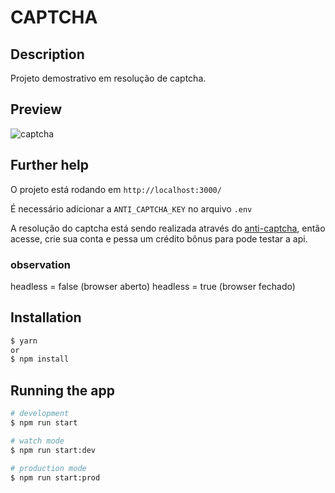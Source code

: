# CAPTCHA

## Description
Projeto demostrativo em resolução de captcha.

## Preview
![captcha](https://github.com/Tiago-Alves-Dev/gifs/blob/main/captchar.gif)

## Further help

O projeto está rodando em `http://localhost:3000/`

É necessário adicionar a `ANTI_CAPTCHA_KEY` no arquivo `.env`

A resolução do captcha está sendo realizada através do [anti-captcha](https://anti-captcha.com/apidoc),
então acesse, crie sua conta e pessa um crédito bônus para pode testar a api. 

### observation

headless = false (browser aberto)
headless = true  (browser fechado)


## Installation

```bash
$ yarn
or 
$ npm install
```

## Running the app

```bash
# development
$ npm run start

# watch mode
$ npm run start:dev

# production mode
$ npm run start:prod
```
